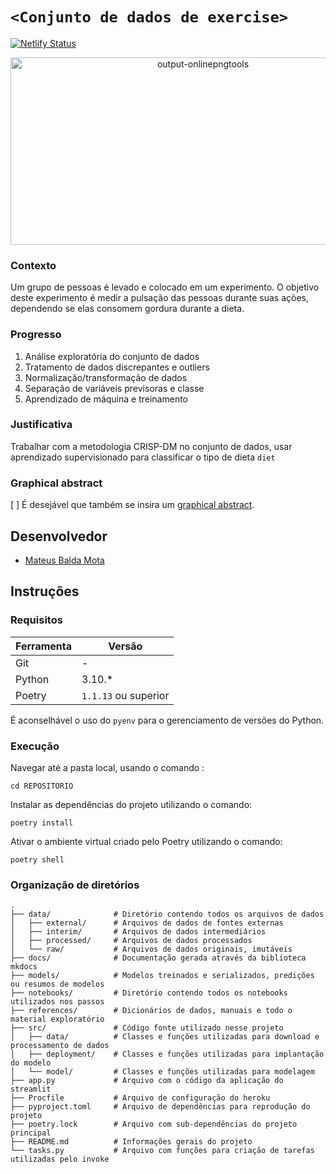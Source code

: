 # `<Conjunto de dados de exercise>`
[![Netlify Status](https://api.netlify.com/api/v1/badges/04ce011c-a1fd-4085-a2db-e7d2ab4aaf9e/deploy-status)](https://app.netlify.com/sites/dainty-froyo-9ce610/deploys)
<p align="center">
  <img src="https://github.com/matt-balda/avanti-bootcamp-cdd/assets/94808306/ceef18cb-e425-4f8b-84fa-82642b53c419" alt="output-onlinepngtools" width="600" height="300"/>
</p>

### Contexto

Um grupo de pessoas é levado e colocado em um experimento. O objetivo deste experimento é medir a pulsação das pessoas durante suas ações, dependendo se elas consomem gordura durante a dieta.

### Progresso

1. Análise exploratória do conjunto de dados
2. Tratamento de dados discrepantes e outliers
3. Normalização/transformação de dados
4. Separação de variáveis previsoras e classe
5. Aprendizado de máquina e treinamento

### Justificativa

Trabalhar com a metodologia CRISP-DM no conjunto de dados, usar aprendizado supervisionado para classificar o tipo de dieta `diet`

### Graphical abstract

[ ]  É desejável que também se insira um [graphical abstract](https://www.elsevier.com/authors/tools-and-resources/visual-abstract).

## Desenvolvedor

- [Mateus Balda Mota](https://github.com/matt-balda)

## Instruções

### Requisitos

| Ferramenta | Versão          |
|------------|-----------------|
| Git        | -               |
| Python     | 3.10.*          |
| Poetry     | `1.1.13` ou superior |

É aconselhável o uso do `pyenv` para o gerenciamento de versões do Python.

### Execução

Navegar até a pasta local, usando o comando :

```
cd REPOSITORIO
```

Instalar as dependências do projeto utilizando o comando:

```
poetry install
```

Ativar o ambiente virtual criado pelo Poetry utilizando o comando:

```
poetry shell
```

### Organização de diretórios

```
.
├── data/              # Diretório contendo todos os arquivos de dados
│   ├── external/      # Arquivos de dados de fontes externas
│   ├── interim/       # Arquivos de dados intermediários
│   ├── processed/     # Arquivos de dados processados
│   └── raw/           # Arquivos de dados originais, imutáveis
├── docs/              # Documentação gerada através da biblioteca mkdocs
├── models/            # Modelos treinados e serializados, predições ou resumos de modelos
├── notebooks/         # Diretório contendo todos os notebooks utilizados nos passos
├── references/        # Dicionários de dados, manuais e todo o material exploratório
├── src/               # Código fonte utilizado nesse projeto
│   ├── data/          # Classes e funções utilizadas para download e processamento de dados
│   ├── deployment/    # Classes e funções utilizadas para implantação do modelo
│   └── model/         # Classes e funções utilizadas para modelagem
├── app.py             # Arquivo com o código da aplicação do streamlit
├── Procfile           # Arquivo de configuração do heroku
├── pyproject.toml     # Arquivo de dependências para reprodução do projeto
├── poetry.lock        # Arquivo com sub-dependências do projeto principal
├── README.md          # Informações gerais do projeto
└── tasks.py           # Arquivo com funções para criação de tarefas utilizadas pelo invoke

```
